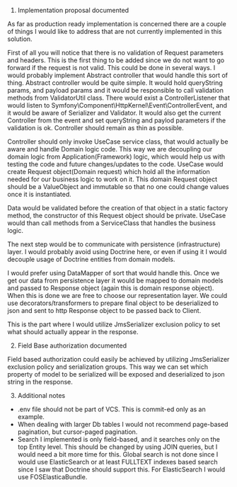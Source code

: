 1. Implementation proposal documented

As far as production ready implementation is concerned there are a couple of things I would like to address that are not currently implemented in this solution.

First of all you will notice that there is no validation of Request parameters and headers. 
This is the first thing to be added since we do not want to go forward if the request is not valid.
This could be done in several ways. 
I would probably implement Abstract controller that would handle this sort of thing. 
Abstract controller would be quite simple. 
It would hold queryString params, and payload params and it would be responsible to call validation methods from ValidatorUtil class.
There would exist a ControllerListener that would listen to Symfony\Component\HttpKernel\Event\ControllerEvent,
 and it would be aware of Serializer and Validator.
It would also get the current Controller from the event and set queryString and paylod parameters 
if the validation is ok.
Controller should remain as thin as possible.


Controller should only invoke UseCase service class, that would actually be aware and handle Domain logic code.
This way we are decoupling our domain logic from Application(Framework) logic, which would help us with testing the code and future changes/updates to the code.
UseCase would create Request object(Domain request) which hold all the information needed for our business logic to work on it.
This domain Request object should be a ValueObject and immutable so that no one could change values once it is instantiated.


Data would be validated before the creation of that object in a static factory method, the constructor of this Request object should be private.
UseCase would than call methods from a ServiceClass that handles the business logic.


The next step would be to communicate with persistence (infrastructure) layer.
I would probably avoid using Doctrine here, or even if using it I would decouple usage of Doctrine entities from domain models.


I would prefer using DataMapper of sort that would handle this.
Once we get our data from persistence layer it would be mapped to domain models and passed to Response object (again this is domain response object).
When this is done we are free to choose our representation layer. 
We could use decorators/transformers to prepare final object to be deserialized to json and sent to http Response object to be passed back to Client.


This is the part where I would utilize JmsSerializer exclusion policy to set what should actually appear in the response. 



2. Field Base authorization documented

Field based authorization could easily be achieved by utilizing JmsSerializer exclusion policy and serialization groups.
This way we can set which property of model to be serialized will be exposed and deserialized to json string in the response.

3. Additional notes
* .env file should not be part of VCS. This is commit-ed only as an example.
* When dealing with larger Db tables I would not recommend page-based pagination, but cursor-paged pagination.
* Search I implemented is only field-based, and it searches only on the top Entity level. 
This should be changed by using JOIN queries, but I would need a bit more time for this.
Global search is not done since I would use ElasticSearch or at least FULLTEXT indexes based search since I saw that Doctrine should support this.
For ElasticSearch I would use FOSElasticaBundle.